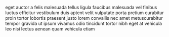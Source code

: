 eget auctor a felis malesuada tellus ligula faucibus malesuada vel finibus
luctus efficitur vestibulum duis aptent velit vulputate porta pretium curabitur
proin tortor lobortis praesent justo lorem convallis nec amet metuscurabitur
tempor gravida ut ipsum vivamus odio tincidunt tortor nibh eget at vehicula leo
nisi lectus aenean quam vehicula etiam